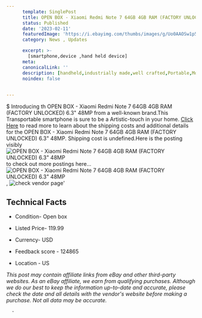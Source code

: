 ```yaml
---
      template: SinglePost
      title: OPEN BOX - Xiaomi Redmi Note 7 64GB 4GB RAM (FACTORY UNLOCKED) 6.3" 48MP
      status: Published
      date: '2023-02-11'
      featuredImage: 'https://i.ebayimg.com/thumbs/images/g/Uo0AAOSw1p5j5W1d/s-l225.jpg'
      category: News , Updates

      excerpt: >-
        [smartphone,device ,hand held device]
      meta:
      canonicalLink: ''
      description: [handheld,industrially made,well crafted,Portable,Mobile,Compact,Convenient,Lightweight,Maneuverable,Man-portable,Miniature,Carriable,Hand-held,Light,Holdable,Transportable,Mobile device,Pocket-sized,On-the-go,Wireless,Cordless,Compact size,Convenient size, smartphone,device ,hand held device]
      noindex: false
      

---
```

$
      Introducing th OPEN BOX - Xiaomi Redmi Note 7 64GB 4GB RAM (FACTORY UNLOCKED) 6.3" 48MP from a well-known brand.This Transportable smartphone is sure to be a Artistic-touch in your home. [Click Here](https://www.ebay.com/itm/204238802978?hash=item2f8d94d022%3Ag%3AUo0AAOSw1p5j5W1d&mkevt=1&mkcid=1&mkrid=711-53200-19255-0&campid=%253CePNCampaignId%253E&customid=%253CreferenceId%253E&toolid=10049) to read more to learn about the shipping costs and additional details for the OPEN BOX - Xiaomi Redmi Note 7 64GB 4GB RAM (FACTORY UNLOCKED) 6.3" 48MP. Shipping cost is undefined.Here is the posting visibly ![OPEN BOX - Xiaomi Redmi Note 7 64GB 4GB RAM (FACTORY UNLOCKED) 6.3" 48MP](https://i.ebayimg.com/thumbs/images/g/Uo0AAOSw1p5j5W1d/s-l225.jpg) to check out more postings here... ![OPEN BOX - Xiaomi Redmi Note 7 64GB 4GB RAM (FACTORY UNLOCKED) 6.3" 48MP](https://i.ebayimg.com/images/g/Uo0AAOSw1p5j5W1d/s-l1600.jpg), ![check vendor page](https://origin-galleryplus.ebayimg.com/ws/web/204238802978_2_0_1/225x225.jpg)'

      

 ## Technical Facts 



     
      

 - Condition- Open box 


      

 - Listed Price- 119.99 


      

 - Currency- USD 


      

 - Feedback score - 124865 


      

 - Location - US 


      
      

 *_This post may contain affiliate links from eBay and other third-party websites. As an eBay affiliate, we earn from qualifying purchases. Although we do our best to keep the information up-to-date and accurate, please check the date and all details with the vendor's website before making a purchase. Not all data may be accurate._*




      -
